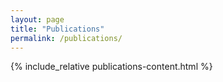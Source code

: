 ```yaml
---
layout: page
title: "Publications"
permalink: /publications/
---
```

{% include_relative publications-content.html %}

